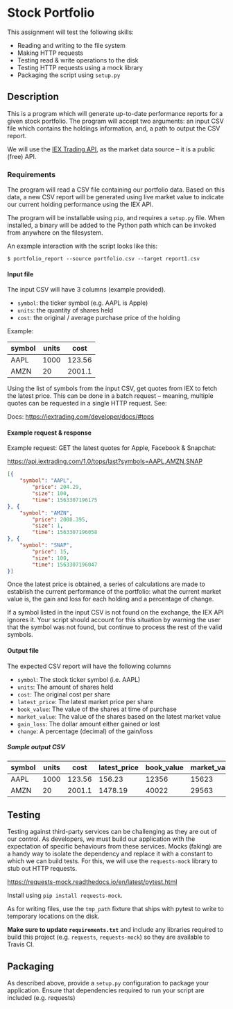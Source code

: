# Stock Portfolio

This assignment will test the following skills:

- Reading and writing to the file system
- Making HTTP requests
- Testing read & write operations to the disk
- Testing HTTP requests using a mock library
- Packaging the script using `setup.py`


## Description
This is a program which will generate up-to-date performance reports for a given
stock portfolio. The program will accept two arguments: an input CSV file which
contains the holdings information, and, a path to output the CSV report.

We will use the [IEX Trading API](https://iextrading.com/developer/docs/), as
the market data source – it is a public (free) API.


### Requirements
The program will read a CSV file containing our portfolio data. Based on this
data, a new CSV report will be generated using live market value to indicate
our current holding performance using the IEX API.

The program will be installable using `pip`, and requires a `setup.py`
file. When installed, a binary will be added to the Python path which can be
invoked from anywhere on the filesystem.

An example interaction with the script looks like this:

```
$ portfolio_report --source portfolio.csv --target report1.csv
```

#### Input file
The input CSV will have 3 columns (example provided).

- `symbol`: the ticker symbol (e.g. AAPL is Apple)
- `units`: the quantity of shares held
- `cost`: the original / average purchase price of the holding


Example:

symbol | units | cost
-------| ------|------
AAPL   | 1000  | 123.56
AMZN   |  20   | 2001.1



Using the list of symbols from the input CSV, get quotes from IEX to fetch the
latest price. This can be done in a batch request – meaning, multiple quotes
can be requested in a single HTTP request. See:

Docs: https://iextrading.com/developer/docs/#tops

#### Example request & response
Example request: GET the latest quotes for Apple, Facebook & Snapchat:

https://api.iextrading.com/1.0/tops/last?symbols=AAPL,AMZN,SNAP

```json
[{
    "symbol": "AAPL",
        "price": 204.29,
        "size": 100,
        "time": 1563307196175
}, {
    "symbol": "AMZN",
        "price": 2008.395,
        "size": 1,
        "time": 1563307196058
}, {
    "symbol": "SNAP",
        "price": 15,
        "size": 100,
        "time": 1563307196047
}]
```


Once the latest price is obtained, a series of calculations are made to
establish the current performance of the portfolio: what the current market
value is, the gain and loss for each holding and a percentage of change.

If a symbol listed in the input CSV is not found on the exchange, the IEX API
ignores it. Your script should account for this situation by warning the user
that the symbol was not found, but continue to process the rest of the valid
symbols.


#### Output file

The expected CSV report will have the following columns

* `symbol`: The stock ticker symbol (i.e. AAPL)
* `units`: The amount of shares held
* `cost`: The original cost per share
* `latest_price`: The latest market price per share
* `book_value`: The value of the shares at time of purchase
* `market_value`: The value of the shares based on the latest market value
* `gain_loss`: The dollar amount either gained or lost
* `change`: A percentage (decimal) of the gain/loss


##### Sample output CSV
symbol  | units | cost     |   latest_price | book_value  |   market_value | gain_loss |   change
------- |-------|----------|----------------|-------------|----------------| ----------|----------
AAPL    | 1000  | 123.56   |   156.23       | 12356       |   15623        | 3267      |   0.264
AMZN    | 20    | 2001.1   |   1478.19      | 40022       |   29563        | -10459    |   -0.261


## Testing

Testing against third-party services can be challenging as they are out of our
control. As developers, we must build our application with the expectation of
specific behaviours from these services. Mocks (faking) are a handy way to
isolate the dependency and replace it with a constant to which we can build
tests. For this, we will use the `requests-mock` library to stub out
HTTP requests.

https://requests-mock.readthedocs.io/en/latest/pytest.html

Install using `pip install requests-mock`.

As for writing files, use the `tmp_path` fixture that ships with pytest to
write to temporary locations on the disk.

**Make sure to update `requirements.txt`** and include any libraries required
to build this project (e.g. `requests`, `requests-mock`) so they are available
to Travis CI.

## Packaging

As described above, provide a `setup.py` configuration to package your
application. Ensure that dependencies required to run your script are included
(e.g. requests)
